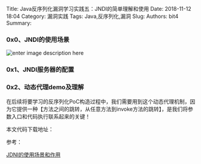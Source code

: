 Title: Java反序列化漏洞学习实践五：JNDI的简单理解和使用
Date: 2018-11-12 18:04
Category: 漏洞实践
Tags: Java,反序列化,漏洞
Slug: 
Authors: bit4
Summary: 

### **0x0、JNDI的使用场景**







 ![enter image description here](https://i.stack.imgur.com/x2Rll.png)



### **0x1、JNDI服务器的配置**



### **0x2、动态代理demo及理解**



 



在后续将要学习的反序列化PoC构造过程中，我们需要用到这个动态代理机制，因为它提供一种【方法之间的跳转，从任意方法到invoke方法的跳转】，是我们将参数入口和代码执行联系起来的关键！

 

本文代码下载地址：





参考：

[JDNI的使用场景和作用](http://shitou521.iteye.com/blog/696006)